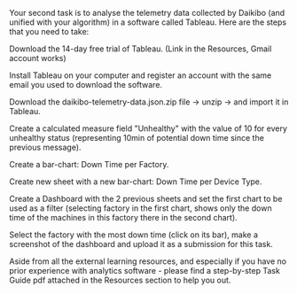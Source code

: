 Your second task is to analyse the telemetry data collected by Daikibo (and unified with your algorithm) in a software called Tableau. Here are the steps that you need to take:

Download the 14-day free trial of Tableau. (Link in the Resources, Gmail account works)

Install Tableau on your computer and register an account with the same email you used to download the software.

Download the daikibo-telemetry-data.json.zip file -> unzip -> and import it in Tableau.

Create a calculated measure field "Unhealthy" with the value of 10 for every unhealthy status (representing 10min of potential down time since the previous message).

Create a bar-chart: Down Time per Factory.

Create new sheet with a new bar-chart: Down Time per Device Type.

Create a Dashboard with the 2 previous sheets and set the first chart to be used as a filter (selecting factory in the first chart, shows only the down time of the machines in this factory there in the second chart).

Select the factory with the most down time (click on its bar), make a screenshot of the dashboard and upload it as a submission for this task.

Aside from all the external learning resources, and especially if you have no prior experience with analytics software - please find a step-by-step Task Guide pdf attached in the Resources section to help you out.
